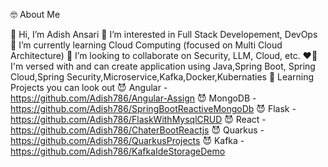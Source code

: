 🤓 About Me


👋 Hi, I’m Adish Ansari
👀 I’m interested in Full Stack Developement, DevOps
🌱 I’m currently learning Cloud Computing (focused on Multi Cloud Architecture)
💞️ I’m looking to collaborate on Security, LLM, Cloud, etc.
❤️‍🔥 I'm versed with and can create application using Java,Spring Boot, Spring Cloud,Spring Security,Microservice,Kafka,Docker,Kubernaties
🤖 Learning Projects you can look out
😈 Angular - https://github.com/Adish786/Angular-Assign
😈 MongoDB - https://github.com/Adish786/SpringBootReactiveMongoDb
😈 Flask - https://github.com/Adish786/FlaskWithMysqlCRUD
😈 React - https://github.com/Adish786/ChaterBootReactjs
😈 Quarkus - https://github.com/Adish786/QuarkusProjects
😈 Kafka - https://github.com/Adish786/KafkaIdeStorageDemo
